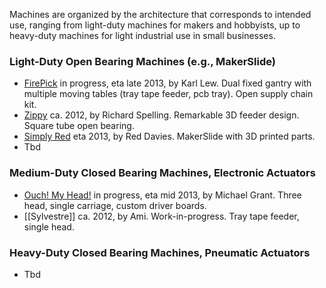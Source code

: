 Machines are organized by the architecture that corresponds to intended use, ranging from light-duty machines for makers and hobbyists, up to heavy-duty machines for light industrial use in small businesses.

### Light-Duty Open Bearing Machines (e.g., MakerSlide)
* [FirePick](http://www.firepick.org) in progress, eta late 2013, by Karl Lew. Dual fixed gantry with multiple moving tables (tray tape feeder, pcb tray). Open supply chain kit.
* [Zippy](http://www.richardspelling.com/?p=683) ca. 2012, by Richard Spelling. Remarkable 3D feeder design. Square tube open bearing.
* [Simply Red](http://pnp.pwn.me/) eta 2013, by Red Davies. MakerSlide with 3D printed parts.
* Tbd

### Medium-Duty Closed Bearing Machines, Electronic Actuators
* [Ouch! My Head!](https://groups.google.com/forum/m/#!topic/openpnp/vXqJjlmN04I) in progress, eta mid 2013, by Michael Grant. Three head, single carriage, custom driver boards.
* [[Sylvestre]] ca. 2012, by Ami. Work-in-progress. Tray tape feeder, single head.

### Heavy-Duty Closed Bearing Machines, Pneumatic Actuators
* Tbd